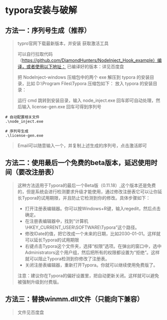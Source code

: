 # typora安装与破解



## 方法一：序列号生成（推荐）

> typro官网下载最新版本，并安装
> 获取激活工具
>
> 可以自行拉取代码（https://github.com/DiamondHunters/NodeInject_Hook_example）编译，或者使用以下地址：
> 已编译好的版本：详见百度盘
>
> 把 NodeInject-windows 压缩包中的两个 exe 解压到 typora 的安装目录，比如 D:\Program Files\Typora
> 压缩包如下：
> 放入 typora 的安装目录：
>
> 运行 cmd 跳转到安装目录，输入 node_inject.exe 回车即可自动处理，然后输入 license-gen.exe 回车可得到序列号



```text
# 自动配置相关文件
.\node_inject.exe

# 序列号生成
.\license-gen.exe
```



> Email可以随意输入一个，并复制上述生成的序列号，点击激活即可





## 方法二：使用最后一个免费的beta版本，延迟使用时间（要改注册表）

> 这种方法适用于Typora的最后一个Beta版（0.11.18）,这个版本还是免费的，但是系统会进行检测要求升级才能使用，通过修改注册表它可以让你延长Typora的试用期限，并且防止它检测到你的修改。具体步骤如下：
>
> - 打开注册表编辑器。你可以按Windows+R键，输入regedit，然后点击确定。
> - 在注册表编辑器中，找到“计算机\HKEY_CURRENT_USER\SOFTWARE\Typora”这个路径。
> - 修改IDate的值，把它改成一个未来的日期，比如2030-01-01。这样就可以延长Typora的试用期限
> - 右键点击Typora这个文件夹，选择“权限”选项。在弹出的窗口中，选中Administrators这个用户组，然后把所有的权限都设置为“拒绝”。这样就可以阻止Typora检测到你修改了注册表。
> - 关闭注册表编辑器，重新打开Typora。你就可以继续使用免费版了。
>
> 注意：建议你在Typora的偏好设置里，把自动更新关闭。这样就可以避免被强制升级到付费版。





## 方法三：替换winmm.dll文件（只能向下兼容）

> 文件见百度盘



